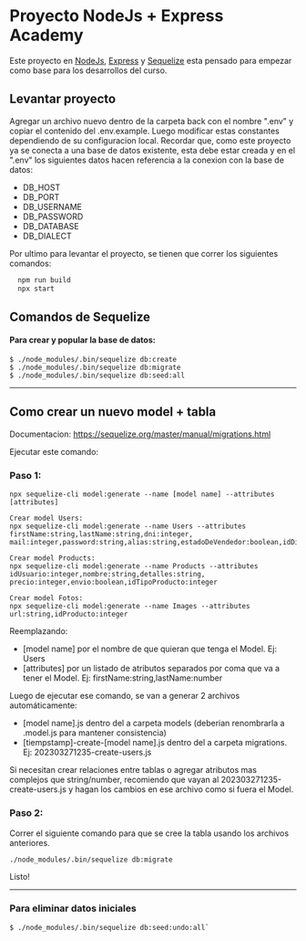 
# Proyecto NodeJs + Express Academy 

Este proyecto en [NodeJs](https://nodejs.org/en/), [Express](https://expressjs.com/) y [Sequelize](https://sequelize.org/) esta pensado para empezar como base para los desarrollos del curso.

## Levantar proyecto

Agregar un archivo nuevo dentro de la carpeta back con el nombre  ".env" y copiar el contenido del .env.example. Luego modificar estas constantes dependiendo de su configuracion local. Recordar que, como este proyecto ya se conecta a una base de datos existente, esta debe estar creada y en el ".env" los siguientes datos hacen referencia a la conexion con la base de datos:

* DB_HOST
* DB_PORT
* DB_USERNAME
* DB_PASSWORD
* DB_DATABASE
* DB_DIALECT 

Por ultimo para levantar el proyecto, se tienen que correr los siguientes comandos:

```bash
  npm run build
  npx start
```





## Comandos de Sequelize

#### Para crear y popular la base de datos:
```
$ ./node_modules/.bin/sequelize db:create
$ ./node_modules/.bin/sequelize db:migrate
$ ./node_modules/.bin/sequelize db:seed:all
```
---------

## Como crear un nuevo model + tabla
Documentacion: https://sequelize.org/master/manual/migrations.html

Ejecutar este comando:

### Paso 1:

```
npx sequelize-cli model:generate --name [model name] --attributes [attributes]

Crear model Users:
npx sequelize-cli model:generate --name Users --attributes firstName:string,lastName:string,dni:integer, mail:integer,password:string,alias:string,estadoDeVendedor:boolean,idDireccion:integer

Crear model Products:
npx sequelize-cli model:generate --name Products --attributes idUsuario:integer,nombre:string,detalles:string, precio:integer,envio:boolean,idTipoProducto:integer

Crear model Fotos:
npx sequelize-cli model:generate --name Images --attributes url:string,idProducto:integer
```

Reemplazando:
- [model name] por el nombre de que quieran que tenga el Model. Ej: Users
- [attributes] por un listado de atributos separados por coma que va a tener el Model. Ej: firstName:string,lastName:number

Luego de ejecutar ese comando, se van a generar 2 archivos automáticamente:
- [model name].js dentro del a carpeta models (deberian renombrarla a .model.js para mantener consistencia)
- [tiempstamp]-create-[model name].js dentro del a carpeta migrations. Ej: 202303271235-create-users.js

Si necesitan crear relaciones entre tablas o agregar atributos mas complejos que string/number, recomiendo que vayan al 202303271235-create-users.js y hagan los cambios en ese archivo como si fuera el Model.

### Paso 2:
Correr el siguiente comando para que se cree la tabla usando los archivos anteriores.

```
./node_modules/.bin/sequelize db:migrate
```
Listo!

---------

### Para eliminar datos iniciales
```
$ ./node_modules/.bin/sequelize db:seed:undo:all`
```
